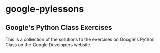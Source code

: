 # google-pylessons

## Google's Python Class Exercises

This is a collection of the solutions to the exercises on Google's Python Class on the Google Developers website.
